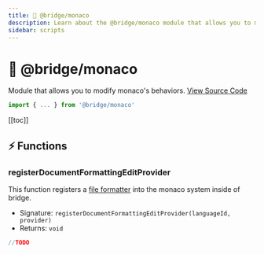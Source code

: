 ```yaml
---
title: 🔩 @bridge/monaco
description: Learn about the @bridge/monaco module that allows you to modify monaco's behaviors.
sidebar: scripts
---
```


# 🔩 @bridge/monaco

Module that allows you to modify monaco's behaviors.
[View Source Code](https://github.com/bridge-core/editor/blob/main/src/components/Extensions/Scripts/Modules/monaco.ts)

```js
import { ... } from '@bridge/monaco'
```

[[toc]]

## ⚡ Functions

### registerDocumentFormattingEditProvider

This function registers a [file formatter](https://microsoft.github.io/monaco-editor/api/modules/monaco.languages.html#registerdocumentformattingeditprovider) into the monaco system inside of bridge.

- Signature: `registerDocumentFormattingEditProvider(languageId, provider)`
- Returns: `void`

```js
//TODO
```